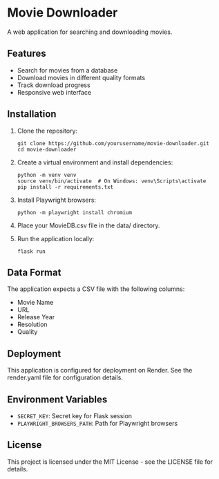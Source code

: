 # Movie Downloader

A web application for searching and downloading movies.

## Features

- Search for movies from a database
- Download movies in different quality formats
- Track download progress
- Responsive web interface

## Installation

1. Clone the repository:
   ```
   git clone https://github.com/yourusername/movie-downloader.git
   cd movie-downloader
   ```

2. Create a virtual environment and install dependencies:
   ```
   python -m venv venv
   source venv/bin/activate  # On Windows: venv\Scripts\activate
   pip install -r requirements.txt
   ```

3. Install Playwright browsers:
   ```
   python -m playwright install chromium
   ```

4. Place your MovieDB.csv file in the data/ directory.

5. Run the application locally:
   ```
   flask run
   ```

## Data Format

The application expects a CSV file with the following columns:
- Movie Name
- URL
- Release Year
- Resolution
- Quality

## Deployment

This application is configured for deployment on Render. See the render.yaml file for configuration details.

## Environment Variables

- `SECRET_KEY`: Secret key for Flask session
- `PLAYWRIGHT_BROWSERS_PATH`: Path for Playwright browsers

## License

This project is licensed under the MIT License - see the LICENSE file for details.
